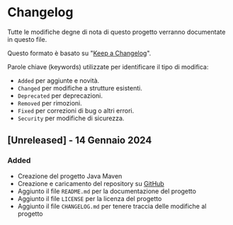 # Changelog

Tutte le modifiche degne di nota di questo progetto verranno documentate in questo file.

Questo formato è basato su "[Keep a Changelog](https://keepachangelog.com/en/1.1.0/)".

Parole chiave (keywords) utilizzate per identificare il tipo di modifica:
- `Added` per aggiunte e novità.
- `Changed` per modifiche a strutture esistenti.
- `Deprecated` per deprecazioni.
- `Removed` per rimozioni.
- `Fixed` per correzioni di bug o altri errori.
- `Security` per modifiche di sicurezza.

## [Unreleased] - 14 Gennaio 2024

### Added

- Creazione del progetto Java Maven
- Creazione e caricamento del repository su [GitHub](https://github.com/matbagnoletti/GrandPrix-Gruppo1-5AINF.git)
- Aggiunto il file `README.md` per la documentazione del progetto
- Aggiunto il file `LICENSE` per la licenza del progetto
- Aggiunto il file `CHANGELOG.md` per tenere traccia delle modifiche al progetto